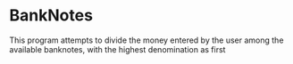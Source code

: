 # BankNotes
This program attempts to divide the money entered by the user among the available banknotes, with the highest denomination as first
